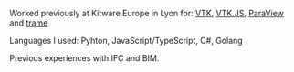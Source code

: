 Worked previously at Kitware Europe in Lyon for: [VTK](https://github.com/Kitware/vtk), [VTK.JS](https://github.com/Kitware/vtk-js), [ParaView](https://github.com/Kitware/paraview) and [trame](https://github.com/Kitware/trame)

Languages I used: Pyhton, JavaScript/TypeScript, C#, Golang

Previous experiences with IFC and BIM.


